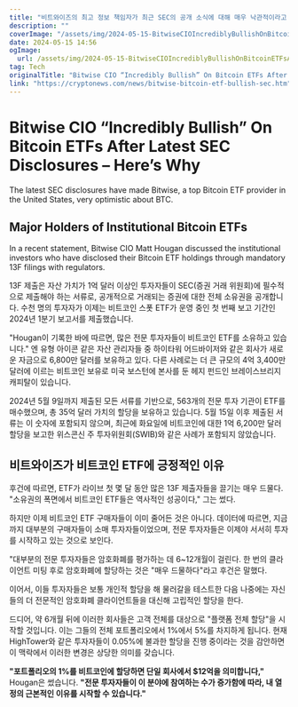 ```yaml
---
title: "비트와이즈의 최고 정보 책임자가 최근 SEC의 공개 소식에 대해 매우 낙관적이라고 밝혀, 비트코인 ETF에 대해 긍정적인 입장을 피력했다 왜 그럴까요"
description: ""
coverImage: "/assets/img/2024-05-15-BitwiseCIOIncrediblyBullishOnBitcoinETFsAfterLatestSECDisclosuresHeresWhy_thumbnail.png"
date: 2024-05-15 14:56
ogImage: 
  url: /assets/img/2024-05-15-BitwiseCIOIncrediblyBullishOnBitcoinETFsAfterLatestSECDisclosuresHeresWhy_thumbnail.png
tag: Tech
originalTitle: "Bitwise CIO “Incredibly Bullish” On Bitcoin ETFs After Latest SEC Disclosures – Here’s Why"
link: "https://cryptonews.com/news/bitwise-bitcoin-etf-bullish-sec.htm"
---
```



# Bitwise CIO “Incredibly Bullish” On Bitcoin ETFs After Latest SEC Disclosures – Here’s Why

The latest SEC disclosures have made Bitwise, a top Bitcoin ETF provider in the United States, very optimistic about BTC.

## Major Holders of Institutional Bitcoin ETFs

In a recent statement, Bitwise CIO Matt Hougan discussed the institutional investors who have disclosed their Bitcoin ETF holdings through mandatory 13F filings with regulators.



13F 제출은 자산 가치가 1억 달러 이상인 투자자들이 SEC(증권 거래 위원회)에 필수적으로 제출해야 하는 서류로, 공개적으로 거래되는 증권에 대한 전체 소유권을 공개합니다. 수천 명의 투자자가 이제는 비트코인 스폿 ETF가 운영 중인 첫 번째 보고 기간인 2024년 1분기 보고서를 제출했습니다.

"Hougan이 기록한 바에 따르면, 많은 전문 투자자들이 비트코인 ETF를 소유하고 있습니다." 엔 유형 아이콘 같은 자산 관리자들 중 하이타워 어드바이저와 같은 회사가 새로운 자금으로 6,800만 달러를 보유하고 있다. 다른 사례로는 더 큰 규모의 4억 3,400만 달러에 이르는 비트코인 보유로 미국 보스턴에 본사를 둔 헤지 펀드인 브레이스브리지 캐피탈이 있습니다.

2024년 5월 9일까지 제출된 모든 서류를 기반으로, 563개의 전문 투자 기관이 ETF를 매수했으며, 총 35억 달러 가치의 할당을 보유하고 있습니다. 5월 15일 이후 제출된 서류는 이 숫자에 포함되지 않으며, 최근에 화요일에 비트코인에 대한 1억 6,200만 달러 할당을 보고한 위스콘신 주 투자위원회(SWIB)와 같은 사례가 포함되지 않았습니다.

## 비트와이즈가 비트코인 ETF에 긍정적인 이유



후건에 따르면, ETF가 라이브 첫 몇 달 동안 많은 13F 제출자들을 끌기는 매우 드물다. "소유권의 폭면에서 비트코인 ETF들은 역사적인 성공이다," 그는 썼다.

하지만 이제 비트코인 ETF 구매자들이 이미 줄어든 것은 아니다. 데이터에 따르면, 지금까지 대부분의 구매자들이 소매 투자자들이었으며, 전문 투자자들은 이제야 서서히 투자를 시작하고 있는 것으로 보인다.

"대부분의 전문 투자자들은 암호화폐를 평가하는 데 6~12개월이 걸린다. 한 번의 클라이언트 미팅 후로 암호화폐에 할당하는 것은 "매우 드물하다"라고 후건은 말했다.

이어서, 이들 투자자들은 보통 개인적 할당을 해 물러갈을 테스트한 다음 나중에는 자신들의 더 전문적인 암호화폐 클라이언트들을 대신해 고립적인 할당을 한다.



드디어, 약 6개월 뒤에 이러한 회사들은 고객 전체를 대상으로 "플랫폼 전체 할당"을 시작할 것입니다. 이는 그들의 전체 포트폴리오에서 1%에서 5%를 차지하게 됩니다. 현재 HighTower와 같은 투자자들이 0.05%에 불과한 할당을 진행 중이라는 것을 감안하면 이 맥락에서 이러한 변경은 상당한 의미를 갖습니다.

**"포트폴리오의 1%를 비트코인에 할당하면 단일 회사에서 $12억을 의미합니다,"** Hougan은 썼습니다. **"전문 투자자들이 이 분야에 참여하는 수가 증가함에 따라, 내 열정의 근본적인 이유를 시작할 수 있습니다."**